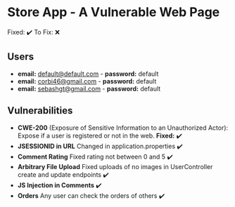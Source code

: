 # Store App - A Vulnerable Web Page

Fixed: :heavy_check_mark:
To Fix: :x:

## Users
* **email:** default@default.com - **password:** default
* **email:** corbi46@gmail.com - **password:** default
* **email:** sebashgt@gmail.com - **password:** default

## Vulnerabilities
* **CWE-200** (Exposure of Sensitive Information to an Unauthorized Actor): Expose if a user is registered or not in the web. **Fixed:** :heavy_check_mark:
* **JSESSIONID in URL** Changed in application.properties :heavy_check_mark:
* **Comment Rating** Fixed rating not between 0 and 5 :heavy_check_mark:
* **Arbitrary File Upload** Fixed uploads of no images in UserController create and update endpoints :heavy_check_mark:
* **JS Injection in Comments** :heavy_check_mark:
* **Orders** Any user can check the orders of others :heavy_check_mark: